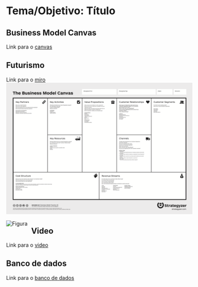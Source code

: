 # Tema/Objetivo: Título

## Business Model Canvas
Link para o [canvas](https://canvanizer.com/choose-canvas)

## Futurismo
Link para o [miro](https://miro.com/)
![figura](https://github.com/Account-onmi-2xplanet/a/blob/main/Business_Model_Canvas.png)

<img src="https://pt.wikipedia.org/wiki/Quadro_de_modelo_de_neg%C3%B3cios#/media/Ficheiro:Business_Model_Canvas.png"
     alt="Figura"
     style="float: left; margin-right: 10px;" />

## Video
Link para o [video](www.youtube.com)

## Banco de dados
Link para o [banco de dados](https://www.kaggle.com/code/kingabzpro/alcoholic-drinks-in-russia-and-design-promotional/notebook)
